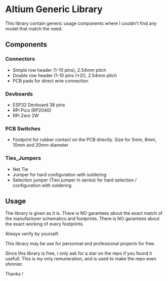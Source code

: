 # Altium Generic Library
This library contain generic usage components where I couldn't find any model that match the need.

## Components
### Connectors
- Simple row header (1-10 pins), 2.54mm pitch
- Double row header (1-10 pins (*2)), 2.54mm pitch
- PCB pads for direct wire connection

### Devboards
- ESP32 Devboard 38 pins
- RPi Pico (RP2040)
- RPi Zero 2W

### PCB Switches
- Footprint for rubber contact on the PCB directly. Size for 5mm, 8mm, 10mm and 20mm diameter

### Ties_Jumpers
- Net Tie
- Jumper for hard configuration with soldering
- Selection jumper (Two jumper in series) for hard selection / configuration with soldering

## Usage
The library is given as it is. 
There is NO garantees about the exact match of the manufacturer schematics and footprints.
There is NO garantees about the exact working of every footprints.

Always verify by yourself.

This library may be use for personnal and professional projects for free.

Since this library is free, I only ask for a star on the repo if you found it usefull. This is my only remuneration, and is used to make the repo even shinnier.

Thanks !
